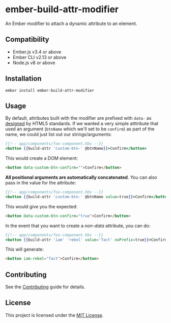 ember-build-attr-modifier
==============================================================================

An Ember modifier to attach a dynamic attribute to an element.


Compatibility
------------------------------------------------------------------------------

* Ember.js v3.4 or above
* Ember CLI v2.13 or above
* Node.js v8 or above


Installation
------------------------------------------------------------------------------

```
ember install ember-build-attr-modifier
```


Usage
------------------------------------------------------------------------------

By default, attributes built with the modifier are prefixed with `data-` as [designed](https://developer.mozilla.org/en-US/docs/Learn/HTML/Howto/Use_data_attributes) by HTML5 standards. If we wanted a very simple atttribute that used an argument (`btnName` which we'll set to be `confirm`) as part of the name, we could just list out our strings/arguments:

```hbs
{{!-- app/components/foo-component.hbs --}}
<button {{build-attr 'custom-btn-' @btnName}}>Confirm</button>
```

This would create a DOM element:
```html
<button data-custom-btn-confirm="">Confirm</button>
```

**All positional arguments are automatically concatenated**. You can also pass in the value for the attribute:
```hbs
{{!-- app/components/foo-component.hbs --}}
<button {{build-attr 'custom-btn-' @btnName value=true}}>Confirm</button>
```

This would give you the expected:
```html
<button data-custom-btn-confirm="true">Confirm</button>
```

In the event that you want to create a _non-data_ attribute, you can do:
```hbs
{{!-- app/components/foo-component.hbs --}}
<button {{build-attr 'iam' 'rebel' value='fact' noPrefix=true}}>Confirm</button>
```

This will generate:
```html
<button iam-rebel="fact">Confirm</button>
```


Contributing
------------------------------------------------------------------------------

See the [Contributing](CONTRIBUTING.md) guide for details.


License
------------------------------------------------------------------------------

This project is licensed under the [MIT License](LICENSE.md).
